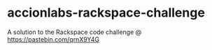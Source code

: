 # accionlabs-rackspace-challenge
A solution to the Rackspace code challenge @ https://pastebin.com/qrnX9Y4G  
